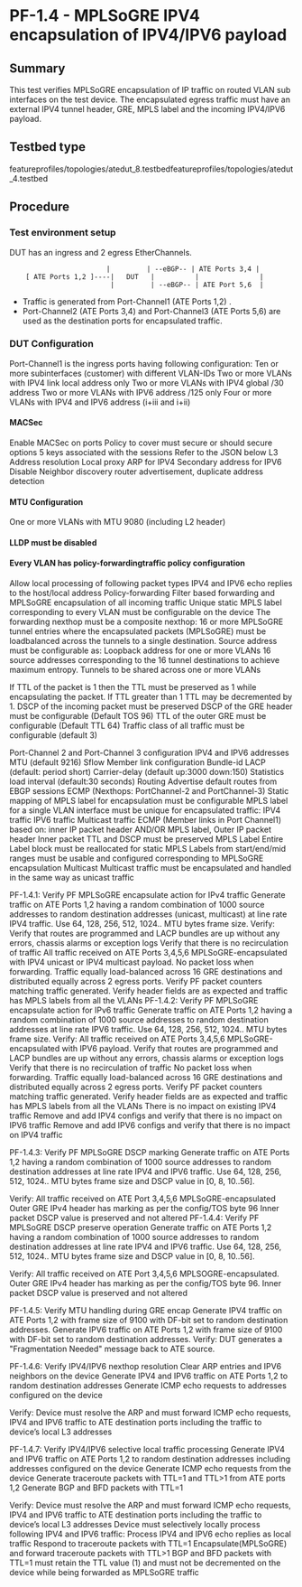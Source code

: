 # PF-1.4 - MPLSoGRE IPV4 encapsulation of IPV4/IPV6 payload

## Summary

This test verifies MPLSoGRE encapsulation of IP traffic on routed VLAN sub interfaces on the test device. The encapsulated egress traffic must have an external IPV4 tunnel header, GRE, MPLS label and the incoming IPV4/IPV6 payload.

## Testbed type

featureprofiles/topologies/atedut_8.testbedfeatureprofiles/topologies/atedut_4.testbed

## Procedure

### Test environment setup

DUT has an ingress and 2 egress EtherChannels.

```
                        |         | --eBGP-- | ATE Ports 3,4 |
    [ ATE Ports 1,2 ]----|   DUT   |          |               |
                         |         | --eBGP-- | ATE Port 5,6  |
```

* Traffic is generated from Port-Channel1 (ATE Ports 1,2) .
* Port-Channel2 (ATE Ports 3,4) and Port-Channel3 (ATE Ports 5,6) are used as the destination ports for encapsulated traffic.

### DUT Configuration

Port-Channel1 is the ingress ports having following configuration:
Ten or more subinterfaces (customer) with different VLAN-IDs
Two or more VLANs with IPV4 link local address only
Two or more VLANs with IPV4 global /30 address
Two or more VLANs with IPV6 address /125 only
Four or more VLANs with IPV4 and IPV6 address (i+iii and i+ii)

#### MACSec

Enable MACSec on ports
Policy to cover must secure or should secure options
5 keys associated with the sessions
Refer to the JSON below
L3 Address resolution
Local proxy ARP for IPV4
Secondary address for IPV6
Disable Neighbor discovery router advertisement, duplicate address detection

#### MTU Configuration

One or more VLANs with MTU 9080 (including L2 header)

#### LLDP must be disabled

#### Every VLAN has policy-forwardingtraffic policy configuration

Allow local processing of following packet types
IPV4 and IPV6 echo replies to the host/local address
Policy-forwarding Filter based forwarding and MPLSoGRE encapsulation of all incoming traffic
Unique static MPLS label corresponding to every VLAN must be configurable on the device
The forwarding nexthop must be a composite nexthop:
16 or more MPLSoGRE tunnel entries where the encapsulated packets (MPLSoGRE) must be loadbalanced across the tunnels to a single destination.
Source address must be configurable as:
Loopback address for one or more VLANs
16 source addresses corresponding to the 16 tunnel destinations to achieve maximum entropy.
Tunnels to be shared across one or more VLANs

If TTL of the packet is 1 then the TTL must be preserved as 1 while encapsulating the packet. If TTL greater than 1 TTL may be decremented by 1.
DSCP of the incoming packet must be preserved
DSCP of the GRE header must be configurable (Default TOS 96)
TTL of the outer GRE must be configurable (Default TTL 64)
Traffic class of all traffic must be configurable (default 3)

Port-Channel 2 and Port-Channel 3 configuration
IPV4 and IPV6 addresses
MTU (default 9216)
Sflow
Member link configuration
Bundle-id
LACP (default: period short)
Carrier-delay (default up:3000 down:150)
Statistics load interval (default:30 seconds)
Routing
Advertise default routes from EBGP sessions
ECMP (Nexthops: PortChannel-2 and PortChannel-3)
Static mapping of MPLS label for encapsulation must be configurable
MPLS label for a single VLAN interface must be unique for encapsulated traffic:
IPV4 traffic
IPV6 traffic
Multicast traffic
ECMP (Member links in Port Channel1) based on:
inner IP packet header  AND/OR
MPLS label, Outer IP packet header
Inner packet TTL and DSCP must be preserved
MPLS Label
Entire Label block must be reallocated for static MPLS
Labels from start/end/mid ranges must be usable and configured corresponding to MPLSoGRE encapsulation
Multicast
Multicast traffic must be encapsulated and handled in the same way as unicast traffic

PF-1.4.1: Verify PF MPLSoGRE encapsulate action for IPv4 traffic
Generate traffic on ATE Ports 1,2 having a random combination of 1000 source addresses to random destination addresses (unicast, multicast) at line rate IPV4 traffic. Use 64, 128, 256, 512, 1024.. MTU bytes frame size.
Verify:
Verify that routes are programmed and LACP bundles are up without any errors, chassis alarms or exception logs
Verify that there is no recirculation of traffic
All traffic received on ATE Ports 3,4,5,6 MPLSoGRE-encapsulated with IPV4 unicast or IPV4 multicast payload.
No packet loss when forwarding.
Traffic equally load-balanced across 16 GRE destinations and distributed equally across 2 egress ports.
Verify PF packet counters matching traffic generated.
Verify header fields are as expected and traffic has MPLS labels from all the VLANs
PF-1.4.2: Verify PF MPLSoGRE encapsulate action for IPv6 traffic
Generate traffic on ATE Ports 1,2 having a random combination of 1000 source addresses to random destination addresses at line rate IPV6 traffic. Use 64, 128, 256, 512, 1024.. MTU bytes frame size.
Verify:
All traffic received on ATE Ports 3,4,5,6 MPLSoGRE-encapsulated with IPV6 payload.
Verify that routes are programmed and LACP bundles are up without any errors, chassis alarms or exception logs
Verify that there is no recirculation of traffic
No packet loss when forwarding.
Traffic equally load-balanced across 16 GRE destinations and distributed equally across 2 egress ports.
Verify PF packet counters matching traffic generated.
Verify header fields are as expected and traffic has MPLS labels from all the VLANs
There is no impact on existing IPV4 traffic
Remove and add IPV4 configs and verify that there is no impact on IPV6 traffic
Remove and add IPV6 configs and verify that there is no impact on IPV4 traffic

PF-1.4.3: Verify PF MPLSoGRE DSCP marking
Generate traffic on ATE Ports 1,2 having a random combination of 1000 source addresses to random destination addresses at line rate IPV4 and IPV6 traffic. Use 64, 128, 256, 512, 1024.. MTU bytes frame size and DSCP value in [0, 8, 10..56].

Verify:
All traffic received on ATE Port 3,4,5,6 MPLSoGRE-encapsulated
Outer GRE IPv4 header has marking as per the config/TOS byte 96
Inner packet DSCP value is preserved and not altered
PF-1.4.4: Verify PF MPLSoGRE DSCP preserve operation
Generate traffic on ATE Ports 1,2 having a random combination of 1000 source addresses to random destination addresses at line rate IPV4 and IPV6 traffic. Use 64, 128, 256, 512, 1024.. MTU bytes frame size and DSCP value in [0, 8, 10..56].

Verify:
All traffic received on ATE Port 3,4,5,6 MPLSOGRE-encapsulated.
Outer GRE IPv4 header has marking as per the config/TOS byte 96.
Inner packet DSCP value is preserved and not altered

PF-1.4.5: Verify MTU handling during GRE encap
Generate IPV4 traffic on ATE Ports 1,2  with frame size of 9100 with DF-bit set to random destination addresses.
Generate IPV6 traffic on ATE Ports 1,2 with frame size of 9100 with DF-bit set to random destination addresses.
Verify:
DUT generates a "Fragmentation Needed" message back to ATE source.

PF-1.4.6: Verify IPV4/IPV6 nexthop resolution
Clear ARP entries and IPV6 neighbors on the device
Generate IPV4 and IPV6 traffic on ATE Ports 1,2  to random destination addresses
Generate ICMP echo requests to addresses configured on the device

Verify:
Device must resolve the ARP and must forward ICMP echo requests, IPV4 and IPV6 traffic to ATE destination ports including the traffic to device’s local L3 addresses

PF-1.4.7: Verify IPV4/IPV6 selective local traffic processing
Generate IPV4 and IPV6 traffic on ATE Ports 1,2  to random destination addresses including addresses configured on the device
Generate ICMP echo requests from the device
Generate traceroute packets with TTL=1 and TTL>1 from ATE ports 1,2
Generate BGP and BFD packets with TTL=1

Verify:
Device must resolve the ARP and must forward ICMP echo requests, IPV4 and IPV6 traffic to ATE destination ports including the traffic to device’s local L3 addresses
Device must selectively locally process following IPV4 and IPV6 traffic:
Process IPV4 and IPV6 echo replies as local traffic
Respond to traceroute packets with TTL=1
Encapsulate(MPLSoGRE) and forward  traceroute packets with TTL>1
BGP and BFD packets with TTL=1 must retain the TTL value (1) and must not be decremented on the device while being forwarded as MPLSoGRE traffic
